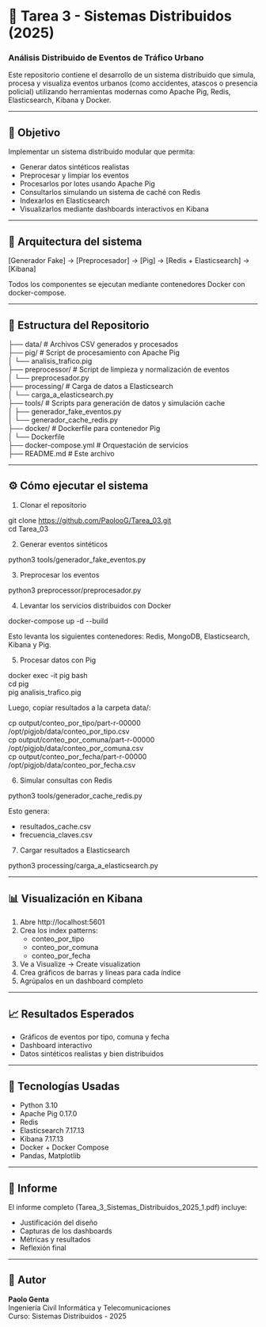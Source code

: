 # 🚦 Tarea 3 - Sistemas Distribuidos (2025)  
### Análisis Distribuido de Eventos de Tráfico Urbano

Este repositorio contiene el desarrollo de un sistema distribuido que simula, procesa y visualiza eventos urbanos (como accidentes, atascos o presencia policial) utilizando herramientas modernas como Apache Pig, Redis, Elasticsearch, Kibana y Docker.

---

## 📌 Objetivo

Implementar un sistema distribuido modular que permita:
- Generar datos sintéticos realistas
- Preprocesar y limpiar los eventos
- Procesarlos por lotes usando Apache Pig
- Consultarlos simulando un sistema de caché con Redis
- Indexarlos en Elasticsearch
- Visualizarlos mediante dashboards interactivos en Kibana

---

## 🧱 Arquitectura del sistema

[Generador Fake] → [Preprocesador] → [Pig] → [Redis + Elasticsearch] → [Kibana]

Todos los componentes se ejecutan mediante contenedores Docker con docker-compose.

---

## 📂 Estructura del Repositorio

├── data/                    # Archivos CSV generados y procesados  
├── pig/                     # Script de procesamiento con Apache Pig  
│   └── analisis_trafico.pig  
├── preprocessor/            # Script de limpieza y normalización de eventos  
│   └── preprocesador.py  
├── processing/              # Carga de datos a Elasticsearch  
│   └── carga_a_elasticsearch.py  
├── tools/                   # Scripts para generación de datos y simulación cache  
│   ├── generador_fake_eventos.py  
│   └── generador_cache_redis.py  
├── docker/                  # Dockerfile para contenedor Pig  
│   └── Dockerfile  
├── docker-compose.yml       # Orquestación de servicios  
├── README.md                # Este archivo  

---

## ⚙️ Cómo ejecutar el sistema

1. Clonar el repositorio

git clone https://github.com/PaolooG/Tarea_03.git  
cd Tarea_03

2. Generar eventos sintéticos

python3 tools/generador_fake_eventos.py

3. Preprocesar los eventos

python3 preprocessor/preprocesador.py

4. Levantar los servicios distribuidos con Docker

docker-compose up -d --build

Esto levanta los siguientes contenedores: Redis, MongoDB, Elasticsearch, Kibana y Pig.

5. Procesar datos con Pig

docker exec -it pig bash  
cd pig  
pig analisis_trafico.pig

Luego, copiar resultados a la carpeta data/:

cp output/conteo_por_tipo/part-r-00000 /opt/pigjob/data/conteo_por_tipo.csv  
cp output/conteo_por_comuna/part-r-00000 /opt/pigjob/data/conteo_por_comuna.csv  
cp output/conteo_por_fecha/part-r-00000 /opt/pigjob/data/conteo_por_fecha.csv

6. Simular consultas con Redis

python3 tools/generador_cache_redis.py

Esto genera:
- resultados_cache.csv
- frecuencia_claves.csv

7. Cargar resultados a Elasticsearch

python3 processing/carga_a_elasticsearch.py

---

## 📊 Visualización en Kibana

1. Abre http://localhost:5601  
2. Crea los index patterns:
   - conteo_por_tipo
   - conteo_por_comuna
   - conteo_por_fecha 
3. Ve a Visualize → Create visualization  
4. Crea gráficos de barras y líneas para cada índice  
5. Agrúpalos en un dashboard completo  

---

## 📈 Resultados Esperados

- Gráficos de eventos por tipo, comuna y fecha  
- Dashboard interactivo  
- Datos sintéticos realistas y bien distribuidos  

---

## 🧪 Tecnologías Usadas

- Python 3.10  
- Apache Pig 0.17.0  
- Redis  
- Elasticsearch 7.17.13  
- Kibana 7.17.13  
- Docker + Docker Compose  
- Pandas, Matplotlib  

---

## 📄 Informe

El informe completo (Tarea_3_Sistemas_Distribuidos_2025_1.pdf) incluye:
- Justificación del diseño
- Capturas de los dashboards
- Métricas y resultados
- Reflexión final

---

## 👤 Autor

**Paolo Genta**  
Ingeniería Civil Informática y Telecomunicaciones  
Curso: Sistemas Distribuidos - 2025

